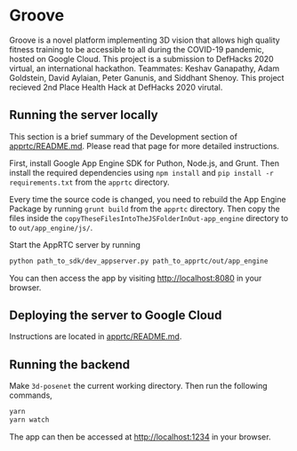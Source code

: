 # Groove

Groove is a novel platform implementing 3D vision that allows high quality fitness training to be accessible to all during the COVID-19 pandemic, hosted on Google Cloud. This project is a submission to DefHacks 2020 virtual, an international hackathon. Teammates: Keshav Ganapathy, Adam Goldstein, David Aylaian, Peter Ganunis, and Siddhant Shenoy. This project recieved 2nd Place Health Hack at DefHacks 2020 virutal.

## Running the server locally

This section is a brief summary of the Development section of [apprtc/README.md](https://github.com/keshavganapathy/Groove/blob/master/apprtc/README.md). Please read that page for more detailed instructions.

First, install Google App Engine SDK for Puthon, Node.js, and Grunt. Then install the required dependencies using `npm install` and `pip install -r requirements.txt` from the `apprtc` directory.

Every time the source code is changed, you need to rebuild the App Engine Package by running `grunt build` from the `apprtc` directory. Then copy the files inside the `copyTheseFilesIntoTheJSFolderInOut-app_engine` directory to to `out/app_engine/js/`.

Start the AppRTC server by running

```sh
python path_to_sdk/dev_appserver.py path_to_apprtc/out/app_engine
```

You can then access the app by visiting [http://localhost:8080](http://localhost:8080) in your browser.

## Deploying the server to Google Cloud

Instructions are located in [apprtc/README.md](https://github.com/keshavganapathy/Groove/blob/master/apprtc/README.md).

## Running the backend

Make `3d-posenet` the current working directory.  Then run the following commands,

```sh
yarn
yarn watch
```

The app can then be accessed at [http://localhost:1234](http://localhost:1234) in your browser.
